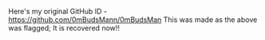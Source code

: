 Here's my original GitHub ID - https://github.com/0mBudsMann/0mBudsMan
This was made as the above was flagged; It is recovered now!!
